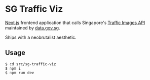 # SG Traffic Viz

[Next.js](https://nextjs.org/) frontend application that calls Singapore's [Traffic Images API](https://data.gov.sg/datasets/d_6cdb6b405b25aaaacbaf7689bcc6fae0/view) maintained by [data.gov.sg](https://data.gov.sg/).

Ships with a neobrutalist aesthetic.

## Usage

```console
$ cd src/sg-traffic-viz
$ npm i
$ npm run dev
```